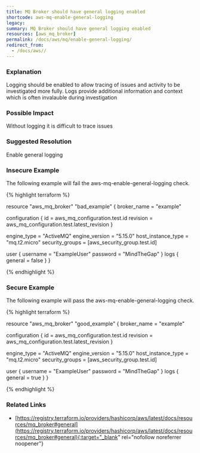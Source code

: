 ```yaml
---
title: MQ Broker should have general logging enabled
shortcode: aws-mq-enable-general-logging
legacy: 
summary: MQ Broker should have general logging enabled 
resources: [aws_mq_broker] 
permalink: /docs/aws/mq/enable-general-logging/
redirect_from: 
  - /docs/aws//
---
```


### Explanation

Logging should be enabled to allow tracing of issues and activity to be investigated more fully. Logs provide additional information and context which is often invalauble during investigation

### Possible Impact
Without logging it is difficult to trace issues

### Suggested Resolution
Enable general logging


### Insecure Example

The following example will fail the aws-mq-enable-general-logging check.

{% highlight terraform %}

resource "aws_mq_broker" "bad_example" {
  broker_name = "example"

  configuration {
    id       = aws_mq_configuration.test.id
    revision = aws_mq_configuration.test.latest_revision
  }

  engine_type        = "ActiveMQ"
  engine_version     = "5.15.0"
  host_instance_type = "mq.t2.micro"
  security_groups    = [aws_security_group.test.id]

  user {
    username = "ExampleUser"
    password = "MindTheGap"
  }
  logs {
    general = false
  }
}

{% endhighlight %}



### Secure Example

The following example will pass the aws-mq-enable-general-logging check.

{% highlight terraform %}

resource "aws_mq_broker" "good_example" {
  broker_name = "example"

  configuration {
    id       = aws_mq_configuration.test.id
    revision = aws_mq_configuration.test.latest_revision
  }

  engine_type        = "ActiveMQ"
  engine_version     = "5.15.0"
  host_instance_type = "mq.t2.micro"
  security_groups    = [aws_security_group.test.id]

  user {
    username = "ExampleUser"
    password = "MindTheGap"
  }
  logs {
    general = true
  }
}

{% endhighlight %}



### Related Links


- [https://registry.terraform.io/providers/hashicorp/aws/latest/docs/resources/mq_broker#general](https://registry.terraform.io/providers/hashicorp/aws/latest/docs/resources/mq_broker#general){:target="_blank" rel="nofollow noreferrer noopener"}


